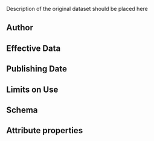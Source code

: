 Description of the original dataset should be placed here
## Author

## Effective Data

## Publishing Date

## Limits on Use

## Schema

## Attribute properties